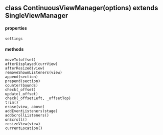 ## class ContinuousViewManager(options) extends SingleViewManager  
  #### properties  
    settings  
  #### methods  
    moveTo(offset)  
    afterDisplayed(currView)  
    afterResized(view)  
    removeShownListeners(view)  
    append(section)  
    prepend(section)  
    counter(bounds)  
    check(_offset)  
    update(_offset)  
    check(_offsetLeft, _offsetTop)  
    trim()  
    erase(view, above)  
    addEventListeners(stage)  
    addScrollListeners()  
    onScroll()  
    resizeView(view)  
    currentLocation()  